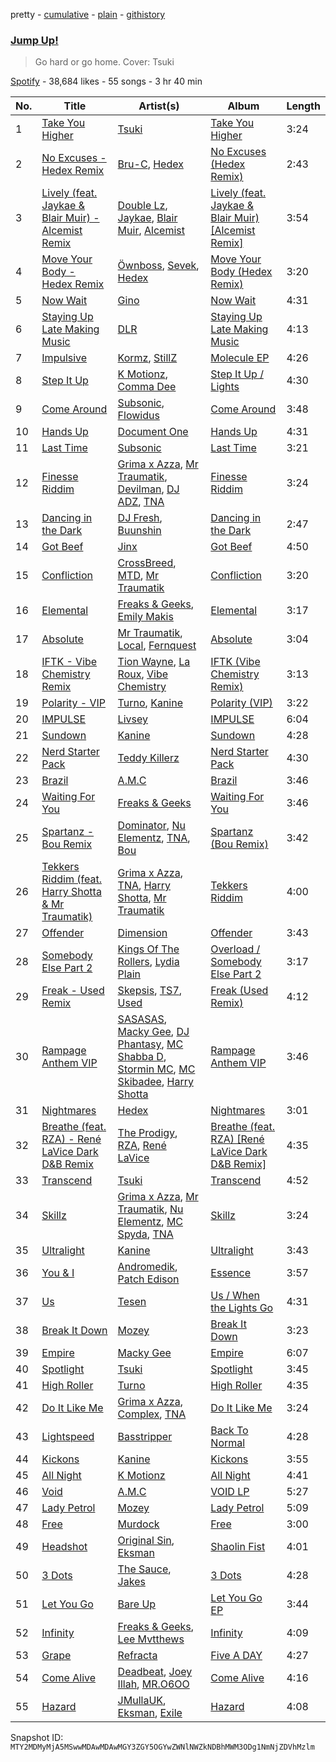 pretty - [cumulative](/playlists/cumulative/37i9dQZF1DX4to60X6goeK.md) - [plain](/playlists/plain/37i9dQZF1DX4to60X6goeK) - [githistory](https://github.githistory.xyz/mackorone/spotify-playlist-archive/blob/main/playlists/plain/37i9dQZF1DX4to60X6goeK)

### [Jump Up!](https://open.spotify.com/playlist/37i9dQZF1DX4to60X6goeK)

> Go hard or go home\. Cover: Tsuki

[Spotify](https://open.spotify.com/user/spotify) - 38,684 likes - 55 songs - 3 hr 40 min

| No. | Title | Artist(s) | Album | Length |
|---|---|---|---|---|
| 1 | [Take You Higher](https://open.spotify.com/track/2T3fASr8VAc8sCs9A31VUz) | [Tsuki](https://open.spotify.com/artist/2yJbiseBZFvrCK5GueLnk7) | [Take You Higher](https://open.spotify.com/album/50rZcGSInCDVzBai5jQuo7) | 3:24 |
| 2 | [No Excuses \- Hedex Remix](https://open.spotify.com/track/0asLTNDnmEXN6h8VMZmY21) | [Bru\-C](https://open.spotify.com/artist/7GDrXlpRrdG29o4n0pNR5D), [Hedex](https://open.spotify.com/artist/22I9QWygJ2IfxR855VsA3t) | [No Excuses \(Hedex Remix\)](https://open.spotify.com/album/1wzs9WivkaUqEQEAqLuNZ4) | 2:43 |
| 3 | [Lively \(feat\. Jaykae & Blair Muir\) \- Alcemist Remix](https://open.spotify.com/track/3bDmXTnza1kblLGQrN5jvX) | [Double Lz](https://open.spotify.com/artist/4Al9wqYpl2Yi1XfUrDrZmS), [Jaykae](https://open.spotify.com/artist/1sLYZv95ZXwVfyGHan5w45), [Blair Muir](https://open.spotify.com/artist/4ui3aaOc80IntYGOHqpVQT), [Alcemist](https://open.spotify.com/artist/6WzWO3A5YAYxLVD224S9P0) | [Lively \(feat\. Jaykae & Blair Muir\) \[Alcemist Remix\]](https://open.spotify.com/album/6dn1fXm9vecpP4wc0Qmawi) | 3:54 |
| 4 | [Move Your Body \- Hedex Remix](https://open.spotify.com/track/6FgthnS6GYgLuELf7uRdDz) | [Öwnboss](https://open.spotify.com/artist/37czgDRfGMvgRiUKHvnnhj), [Sevek](https://open.spotify.com/artist/0aOIluXr131XqrXFwFCFGT), [Hedex](https://open.spotify.com/artist/22I9QWygJ2IfxR855VsA3t) | [Move Your Body \(Hedex Remix\)](https://open.spotify.com/album/09nJrAnPgQU8dLEBj1o1lo) | 3:20 |
| 5 | [Now Wait](https://open.spotify.com/track/6lIl5VaoIh9NnG73KJtiAm) | [Gino](https://open.spotify.com/artist/6xYGLouunUz3QAYt2aJF2E) | [Now Wait](https://open.spotify.com/album/29zLqmECn4j5RLalG5Mu1g) | 4:31 |
| 6 | [Staying Up Late Making Music](https://open.spotify.com/track/1vtnJhymEYOqmJ3zYHOUnd) | [DLR](https://open.spotify.com/artist/6kgD8l1FG4hgYgW9kk0dvs) | [Staying Up Late Making Music](https://open.spotify.com/album/0347DLprmjLf5c0czi24Ja) | 4:13 |
| 7 | [Impulsive](https://open.spotify.com/track/2Nad5qEns5mquszOfuBVgn) | [Kormz](https://open.spotify.com/artist/0UK0iefjYjY0ggoqK1Ifos), [StillZ](https://open.spotify.com/artist/6Zw8mgfAFYRQdzjPDNLdf9) | [Molecule EP](https://open.spotify.com/album/6mfopSAnzxRc4vlcZd48qi) | 4:26 |
| 8 | [Step It Up](https://open.spotify.com/track/608TATD49stSCcojEMTwmX) | [K Motionz](https://open.spotify.com/artist/6QYdXToMo4XHnG1AnEVZYJ), [Comma Dee](https://open.spotify.com/artist/2K2k6w3rhyifPmKC4U86VY) | [Step It Up / Lights](https://open.spotify.com/album/7cEDZxW0kaIjj5hUi8xkkj) | 4:30 |
| 9 | [Come Around](https://open.spotify.com/track/2EK2hR0X1XYrPnfLCgCIXl) | [Subsonic](https://open.spotify.com/artist/4D6frglSGSAHoK7W5rp92j), [Flowidus](https://open.spotify.com/artist/410Yzyq0DmhJImIxqy5wOC) | [Come Around](https://open.spotify.com/album/2B81YZsWzPSLdgzSR3gF8O) | 3:48 |
| 10 | [Hands Up](https://open.spotify.com/track/3xHyg6aNGOQawpeKeI1rFK) | [Document One](https://open.spotify.com/artist/70E0CLEf2H8hCo06gHJ7tu) | [Hands Up](https://open.spotify.com/album/0KDRj5G1bqmjNieEHtzWBy) | 4:31 |
| 11 | [Last Time](https://open.spotify.com/track/2L1aZnDDgVANTgIKGCI5co) | [Subsonic](https://open.spotify.com/artist/4D6frglSGSAHoK7W5rp92j) | [Last Time](https://open.spotify.com/album/7KJtttL16IVKiP32hy8z3D) | 3:21 |
| 12 | [Finesse Riddim](https://open.spotify.com/track/13Mgkz3Rk8t1XsMZ6JyIrG) | [Grima x Azza](https://open.spotify.com/artist/0B7mOOI1XegN3bz45dbD0R), [Mr Traumatik](https://open.spotify.com/artist/2ZKsAq380W6XWsyWyuKv3Z), [Devilman](https://open.spotify.com/artist/73nEd2GvjMYNSsFnxKSDAK), [DJ ADZ](https://open.spotify.com/artist/0yWeK60Enkx19d6ONJibla), [TNA](https://open.spotify.com/artist/5u6RylAtRAAxfm6Ahm2545) | [Finesse Riddim](https://open.spotify.com/album/5tQmcRslhxZE5hAMZbKUT9) | 3:24 |
| 13 | [Dancing in the Dark](https://open.spotify.com/track/3DZExPtWIJE8LPMCLpHGxK) | [DJ Fresh](https://open.spotify.com/artist/6r20qOqY7qDWI0PPTxVMlC), [Buunshin](https://open.spotify.com/artist/5ucX3eT8wlEQGRVwUyeqBj) | [Dancing in the Dark](https://open.spotify.com/album/35bk4rPp9c8t7wEmXgrBFU) | 2:47 |
| 14 | [Got Beef](https://open.spotify.com/track/7ic3l3gvHqbp6a37kulofU) | [Jinx](https://open.spotify.com/artist/0hxLX6nWxNoBi2parGYEUc) | [Got Beef](https://open.spotify.com/album/7LhiHUOBStZOmtOl69yBHv) | 4:50 |
| 15 | [Confliction](https://open.spotify.com/track/1ExW4pjV1zROf5QveEk64S) | [CrossBreed](https://open.spotify.com/artist/3ifKKKcUBOYQ64Un0bpjQL), [MTD](https://open.spotify.com/artist/0DSkqLja3BBRvuoK0WcBDo), [Mr Traumatik](https://open.spotify.com/artist/2ZKsAq380W6XWsyWyuKv3Z) | [Confliction](https://open.spotify.com/album/1WS53YDSSfOFyJPUQ1SR1E) | 3:20 |
| 16 | [Elemental](https://open.spotify.com/track/2yx33cf8wV4gCCVip2vKMo) | [Freaks & Geeks](https://open.spotify.com/artist/6Qcn4TflUyLRoA6w44IQSU), [Emily Makis](https://open.spotify.com/artist/51ferxocEKt0vjxzUsqyFX) | [Elemental](https://open.spotify.com/album/44J6yWMGZ8gdPTF9VniGkb) | 3:17 |
| 17 | [Absolute](https://open.spotify.com/track/6eCNeilo1YaFuxSWHQYBg9) | [Mr Traumatik](https://open.spotify.com/artist/2ZKsAq380W6XWsyWyuKv3Z), [Local](https://open.spotify.com/artist/5pNualCkz8Fih2WjCYwEZ2), [Fernquest](https://open.spotify.com/artist/7vUiDGA4jzsPS8RSTaiFrL) | [Absolute](https://open.spotify.com/album/43KV6XPxBs3Th6EvhTXyJ9) | 3:04 |
| 18 | [IFTK \- Vibe Chemistry Remix](https://open.spotify.com/track/7lXkhek4aKD6v01Rq8fotO) | [Tion Wayne](https://open.spotify.com/artist/7b79bQFziJFedJb75k6hFt), [La Roux](https://open.spotify.com/artist/3K2zB87GZv1krx031en5VA), [Vibe Chemistry](https://open.spotify.com/artist/1L5GuSYb4gktP74dqFkJpi) | [IFTK \(Vibe Chemistry Remix\)](https://open.spotify.com/album/62F2vp2ZSP3o2hbv75MzjQ) | 3:13 |
| 19 | [Polarity \- VIP](https://open.spotify.com/track/0rNuA5fTJDDvQ4oa421WM9) | [Turno](https://open.spotify.com/artist/1TVDml0EOLsjUxBCFzqWes), [Kanine](https://open.spotify.com/artist/1KiNUGL3r0GgyLwqYCY1yV) | [Polarity \(VIP\)](https://open.spotify.com/album/7l3Vsu0LVvrOdpUdCv1ucN) | 3:22 |
| 20 | [IMPULSE](https://open.spotify.com/track/1IHvLqS4SGHGoYpSZ4HX1K) | [Livsey](https://open.spotify.com/artist/3NTztqzlD6wmkIMRwvurdL) | [IMPULSE](https://open.spotify.com/album/1wjLLEUjAhTH7kQShxCazW) | 6:04 |
| 21 | [Sundown](https://open.spotify.com/track/6sdvLVBHnuNjne2DS2IrJ9) | [Kanine](https://open.spotify.com/artist/1KiNUGL3r0GgyLwqYCY1yV) | [Sundown](https://open.spotify.com/album/5XRi4gmPsCAb6rF6HwfSUf) | 4:28 |
| 22 | [Nerd Starter Pack](https://open.spotify.com/track/4Be86Iyz32bO0CJAjhSQDg) | [Teddy Killerz](https://open.spotify.com/artist/4xaF2VIGwhWyEMbM6GuLdm) | [Nerd Starter Pack](https://open.spotify.com/album/1sgucleIJWW1ei72uWzuZs) | 4:30 |
| 23 | [Brazil](https://open.spotify.com/track/3jrToiaGyx4o553AfgoofP) | [A.M.C](https://open.spotify.com/artist/5DygptUY6coQHpmgFfISzQ) | [Brazil](https://open.spotify.com/album/3FYytbD70Bedz0Nwmsuqqq) | 3:46 |
| 24 | [Waiting For You](https://open.spotify.com/track/5KATLe2Fizt1tV0qdw3mwh) | [Freaks & Geeks](https://open.spotify.com/artist/6Qcn4TflUyLRoA6w44IQSU) | [Waiting For You](https://open.spotify.com/album/4eeqWekeDRL40SWdsxQUte) | 3:46 |
| 25 | [Spartanz \- Bou Remix](https://open.spotify.com/track/3C7cOylp1OQNr6Bud2TKlC) | [Dominator](https://open.spotify.com/artist/4ma9HJkRMW53TV4aRQy6Mn), [Nu Elementz](https://open.spotify.com/artist/1byzCRSdDJzbi0RnRB4xgP), [TNA](https://open.spotify.com/artist/5u6RylAtRAAxfm6Ahm2545), [Bou](https://open.spotify.com/artist/35dxfY1wywqVRUEaVuMm13) | [Spartanz \(Bou Remix\)](https://open.spotify.com/album/4vQ8iFRMG9tg6IZyeZvaiI) | 3:42 |
| 26 | [Tekkers Riddim \(feat\. Harry Shotta & Mr Traumatik\)](https://open.spotify.com/track/0qmQbxSIt10XDEw90Bqvhx) | [Grima x Azza](https://open.spotify.com/artist/0B7mOOI1XegN3bz45dbD0R), [TNA](https://open.spotify.com/artist/5u6RylAtRAAxfm6Ahm2545), [Harry Shotta](https://open.spotify.com/artist/1KDOjuXZPd8XA3YBakakMb), [Mr Traumatik](https://open.spotify.com/artist/2ZKsAq380W6XWsyWyuKv3Z) | [Tekkers Riddim](https://open.spotify.com/album/3BtA05Srx1Fz46MVvcHI1X) | 4:00 |
| 27 | [Offender](https://open.spotify.com/track/39dkTH7uL26INRkJYxmPmz) | [Dimension](https://open.spotify.com/artist/1QMgre3BHX161ZHtWMUu6S) | [Offender](https://open.spotify.com/album/0HGC8S4h6lsfrPw2lWWbZh) | 3:43 |
| 28 | [Somebody Else Part 2](https://open.spotify.com/track/0D8LbRJfY6AtnmBsNAxW9R) | [Kings Of The Rollers](https://open.spotify.com/artist/3OHnTiMsWYjSyj52aKmrBP), [Lydia Plain](https://open.spotify.com/artist/2GqsdDatnAThpQYfuW0yYs) | [Overload / Somebody Else Part 2](https://open.spotify.com/album/6Preo4wcIUwWO8Pu6Mu6IL) | 3:17 |
| 29 | [Freak \- Used Remix](https://open.spotify.com/track/1fbHuU5L4ztC5JRwd2JIbV) | [Skepsis](https://open.spotify.com/artist/6DnQYUjtYusK9QJts9HqSC), [TS7](https://open.spotify.com/artist/4EV6hgVc6KD0SFOIJJLFki), [Used](https://open.spotify.com/artist/4sewbfr40so8t6Zfh9tmoK) | [Freak \(Used Remix\)](https://open.spotify.com/album/1MCWIGoES5nxFBS2inrKRn) | 4:12 |
| 30 | [Rampage Anthem VIP](https://open.spotify.com/track/0m9BpxJvsHlPTyQta201uF) | [SASASAS](https://open.spotify.com/artist/7CKAyjXz7Z7se4oGh07mGe), [Macky Gee](https://open.spotify.com/artist/5EDztvTkyoKtK0ZdEdhOFx), [DJ Phantasy](https://open.spotify.com/artist/4yavtFwoJqzLN6uZvbU1Ai), [MC Shabba D](https://open.spotify.com/artist/3mNLI3NXEFH2CoYFDRN2vr), [Stormin MC](https://open.spotify.com/artist/0qaij0H7kB9o3YtANjvkiM), [MC Skibadee](https://open.spotify.com/artist/22VzVYdRYWrUqjbUD28huU), [Harry Shotta](https://open.spotify.com/artist/1KDOjuXZPd8XA3YBakakMb) | [Rampage Anthem VIP](https://open.spotify.com/album/69szID4oSWL2iSddE56ryG) | 3:46 |
| 31 | [Nightmares](https://open.spotify.com/track/6mzDDGA0c1eNIFRqMt6kB1) | [Hedex](https://open.spotify.com/artist/22I9QWygJ2IfxR855VsA3t) | [Nightmares](https://open.spotify.com/album/2lQ23jZfDgcb2s4v47W1NK) | 3:01 |
| 32 | [Breathe \(feat\. RZA\) \- René LaVice Dark D&B Remix](https://open.spotify.com/track/1acpIlnD71Anfcy2RXZkm3) | [The Prodigy](https://open.spotify.com/artist/4k1ELeJKT1ISyDv8JivPpB), [RZA](https://open.spotify.com/artist/4iCwCMnqsNZ6atvRiADgtn), [René LaVice](https://open.spotify.com/artist/0e5WyCWPCJT91whT3lFT4v) | [Breathe \(feat\. RZA\) \[René LaVice Dark D&B Remix\]](https://open.spotify.com/album/6dmrmMHEwhSDb593XSxc4M) | 4:35 |
| 33 | [Transcend](https://open.spotify.com/track/1kL6yPur8rCHOahU3KUWNb) | [Tsuki](https://open.spotify.com/artist/2yJbiseBZFvrCK5GueLnk7) | [Transcend](https://open.spotify.com/album/5EE5Ix18HkEAFFD5ZHJtxz) | 4:52 |
| 34 | [Skillz](https://open.spotify.com/track/03F1wRaMhskWtit3JAaxUg) | [Grima x Azza](https://open.spotify.com/artist/0B7mOOI1XegN3bz45dbD0R), [Mr Traumatik](https://open.spotify.com/artist/2ZKsAq380W6XWsyWyuKv3Z), [Nu Elementz](https://open.spotify.com/artist/1byzCRSdDJzbi0RnRB4xgP), [MC Spyda](https://open.spotify.com/artist/2b4CwhkY6rAscPhxXVxDJl), [TNA](https://open.spotify.com/artist/5u6RylAtRAAxfm6Ahm2545) | [Skillz](https://open.spotify.com/album/1RpdC3AIXrHGQURbvUqswf) | 3:24 |
| 35 | [Ultralight](https://open.spotify.com/track/04LnHmJRweO8XIM0Uo5314) | [Kanine](https://open.spotify.com/artist/1KiNUGL3r0GgyLwqYCY1yV) | [Ultralight](https://open.spotify.com/album/4gXeehzyi205HkjcXKp9Oc) | 3:43 |
| 36 | [You & I](https://open.spotify.com/track/0laSPpzgD2rNatLXQwTyM2) | [Andromedik](https://open.spotify.com/artist/7miXLG9boDOGHJaEelSL7T), [Patch Edison](https://open.spotify.com/artist/0i592jj5zkb94alNCGfATI) | [Essence](https://open.spotify.com/album/3F4ar2rzrcFUzxRSSVoTD9) | 3:57 |
| 37 | [Us](https://open.spotify.com/track/0gsSAPhBj4l9BdvqjLWxrh) | [Tesen](https://open.spotify.com/artist/0Z1k9vyIR05I1clIoH1wKP) | [Us / When the Lights Go](https://open.spotify.com/album/0iyETQNlcqOPMrpsIqOTKE) | 4:31 |
| 38 | [Break It Down](https://open.spotify.com/track/5pg0g6o6ePcRHiQOxgzDMd) | [Mozey](https://open.spotify.com/artist/1h8wkWuZQKyDiwbLogtoL0) | [Break It Down](https://open.spotify.com/album/3Wexk9iIasCfB4h57xcFzw) | 3:23 |
| 39 | [Empire](https://open.spotify.com/track/4wVQ4W2jrhPNnsmlcO1u5g) | [Macky Gee](https://open.spotify.com/artist/5EDztvTkyoKtK0ZdEdhOFx) | [Empire](https://open.spotify.com/album/33h47MZRYtzLnHjLTIPIFn) | 6:07 |
| 40 | [Spotlight](https://open.spotify.com/track/1tZJyJ6kx1ALJSM4EYDe45) | [Tsuki](https://open.spotify.com/artist/2yJbiseBZFvrCK5GueLnk7) | [Spotlight](https://open.spotify.com/album/3Ypt6xmMLao0waxTaj1zpa) | 3:45 |
| 41 | [High Roller](https://open.spotify.com/track/7DHBGIYp3wvsjtetJEpCHZ) | [Turno](https://open.spotify.com/artist/1TVDml0EOLsjUxBCFzqWes) | [High Roller](https://open.spotify.com/album/5UeNqJ34X9HjC2szyJZkwM) | 4:35 |
| 42 | [Do It Like Me](https://open.spotify.com/track/0X0owov4FrtP6JpK1rMuTZ) | [Grima x Azza](https://open.spotify.com/artist/0B7mOOI1XegN3bz45dbD0R), [Complex](https://open.spotify.com/artist/2ibvDiUxAdyKlz0YrXFyZH), [TNA](https://open.spotify.com/artist/5u6RylAtRAAxfm6Ahm2545) | [Do It Like Me](https://open.spotify.com/album/2IwrVf12tHGZCK0k5ORLbR) | 3:24 |
| 43 | [Lightspeed](https://open.spotify.com/track/6uSlV69MsqwwLKcXy8GaXl) | [Basstripper](https://open.spotify.com/artist/1tSiIyp5dxfbEaS0nZGMEl) | [Back To Normal](https://open.spotify.com/album/0yfDa2WdnPtxcckL5IQIe9) | 4:28 |
| 44 | [Kickons](https://open.spotify.com/track/2nLvgdviA51uIm9KnlcWv8) | [Kanine](https://open.spotify.com/artist/1KiNUGL3r0GgyLwqYCY1yV) | [Kickons](https://open.spotify.com/album/38XJnu6lO4uiRyGPnbpVW7) | 3:55 |
| 45 | [All Night](https://open.spotify.com/track/6D0sSoC203d1T7ojLff5vs) | [K Motionz](https://open.spotify.com/artist/6QYdXToMo4XHnG1AnEVZYJ) | [All Night](https://open.spotify.com/album/69tWFPs75Z5mThgLAdQ3xt) | 4:41 |
| 46 | [Void](https://open.spotify.com/track/5bRZR2TRxH4xoZAb9O126q) | [A.M.C](https://open.spotify.com/artist/5DygptUY6coQHpmgFfISzQ) | [VOID LP](https://open.spotify.com/album/3Yn9wGvgJowYJwKubPrEYv) | 5:27 |
| 47 | [Lady Petrol](https://open.spotify.com/track/0tpOXOSVJZl20YgoS5DOYa) | [Mozey](https://open.spotify.com/artist/1h8wkWuZQKyDiwbLogtoL0) | [Lady Petrol](https://open.spotify.com/album/24e3IAndixmqYlExyKTldi) | 5:09 |
| 48 | [Free](https://open.spotify.com/track/3UIVHHvzMmAYjH7VIiburn) | [Murdock](https://open.spotify.com/artist/501MfkAIop4dRLvOqjlMHl) | [Free](https://open.spotify.com/album/6GMcUsOe9eqEtlm1KAkFIR) | 3:00 |
| 49 | [Headshot](https://open.spotify.com/track/69rb5Dk1Ivg386QQhyzrUX) | [Original Sin](https://open.spotify.com/artist/3D71zH4KfjyILeWehJheDV), [Eksman](https://open.spotify.com/artist/2654RQ9MP4lxi0PLQY3ig7) | [Shaolin Fist](https://open.spotify.com/album/2qmrtp1vQ4AFI0rms52Bip) | 4:01 |
| 50 | [3 Dots](https://open.spotify.com/track/09iyiGsA1NJ8GCHiog5fyj) | [The Sauce](https://open.spotify.com/artist/3pd9T0v8w1tURzhv7BQWRG), [Jakes](https://open.spotify.com/artist/2tEg1Ert1kIHmm55ayDUy7) | [3 Dots](https://open.spotify.com/album/787GjxTZlFUiU6d0CzSPQt) | 4:28 |
| 51 | [Let You Go](https://open.spotify.com/track/2Qg7JVKS3s3XZN3E5td1C2) | [Bare Up](https://open.spotify.com/artist/731c0zg6gLrYvZf5PCSoBC) | [Let You Go EP](https://open.spotify.com/album/5hzj4p5miYpDAEARk3g78D) | 3:44 |
| 52 | [Infinity](https://open.spotify.com/track/29SdwNBM9Veq6dM04W2JKN) | [Freaks & Geeks](https://open.spotify.com/artist/6Qcn4TflUyLRoA6w44IQSU), [Lee Mvtthews](https://open.spotify.com/artist/2rf0ufpy1NIUGmEHqq27GC) | [Infinity](https://open.spotify.com/album/38qsNzezB0gCCk8N74lPJV) | 4:09 |
| 53 | [Grape](https://open.spotify.com/track/7wobm0ZyzQHe7G3Q6rzLe3) | [Refracta](https://open.spotify.com/artist/1xlnNlzIKpl7Yc5Xto4Xxg) | [Five A DAY](https://open.spotify.com/album/4Eh4Uz2Aeu1hRi5GcUdYXB) | 4:27 |
| 54 | [Come Alive](https://open.spotify.com/track/2QjcwXdj7h7ftIU4U93For) | [Deadbeat](https://open.spotify.com/artist/7DoljqvX8N0tjx7hC5ni7e), [Joey Illah](https://open.spotify.com/artist/6LqDmI7IuhPRe83EAdHAMV), [MR.O6OO](https://open.spotify.com/artist/6prEQtEIerqPBVuweTn39q) | [Come Alive](https://open.spotify.com/album/2FB5Jq7SWetNUBmr9w47lM) | 4:16 |
| 55 | [Hazard](https://open.spotify.com/track/1qZZyFjwlAnb3RRYOO7y8Z) | [JMullaUK](https://open.spotify.com/artist/79ACLCWpSfLNDGbCBzMK3T), [Eksman](https://open.spotify.com/artist/2654RQ9MP4lxi0PLQY3ig7), [Exile](https://open.spotify.com/artist/021nLKqHhOqmUUMWt0EkDG) | [Hazard](https://open.spotify.com/album/59cjLdF8QxClRxM5S6s8a8) | 4:08 |

Snapshot ID: `MTY2MDMyMjA5MSwwMDAwMDAwMGY3ZGY5OGYwZWNlNWZkNDBhMWM3ODg1NmNjZDVhMzlm`

